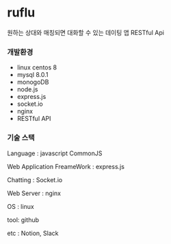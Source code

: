 # ruflu
원하는 상대와 매칭되면 대화할 수 있는 데이팅 앱 RESTful Api

### 개발환경
- linux centos 8
- mysql 8.0.1
- monogoDB
- node.js
- express.js
- socket.io
- nginx
- RESTful API

### 기술 스택
Language : javascript CommonJS

Web Application FreameWork : express.js

Chatting : Socket.io

Web Server : nginx

OS : linux

tool: github

etc : Notion, Slack
